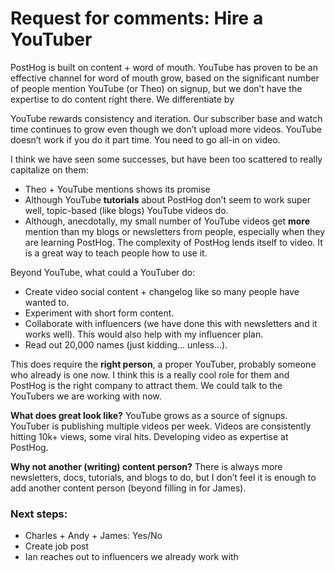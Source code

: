 # Request for comments: Hire a YouTuber

PostHog is built on content + word of mouth. YouTube has proven to be an effective channel for word of mouth grow, based on the significant number of people mention YouTube (or Theo) on signup, but we don’t have the expertise to do content right there. We differentiate by 

YouTube rewards consistency and iteration. Our subscriber base and watch time continues to grow even though we don’t upload more videos. YouTube doesn’t work if you do it part time. You need to go all-in on video. 

I think we have seen some successes, but have been too scattered to really capitalize on them:

- Theo + YouTube mentions shows its promise
- Although YouTube **tutorials** about PostHog don’t seem to work super well, topic-based (like blogs) YouTube videos do.
- Although, anecdotally, my small number of YouTube videos get **more** mention than my blogs or newsletters from people, especially when they are learning PostHog. The complexity of PostHog lends itself to video. It is a great way to teach people how to use it.

Beyond YouTube, what could a YouTuber do:

- Create video social content + changelog like so many people have wanted to.
- Experiment with short form content.
- Collaborate with influencers (we have done this with newsletters and it works well). This would also help with my influencer plan.
- Read out 20,000 names (just kidding… unless…).

This does require the **right person**, a proper YouTuber, probably someone who already is one now. I think this is a really cool role for them and PostHog is the right company to attract them. We could talk to the YouTubers we are working with now. 

**What does great look like?** YouTube grows as a source of signups. YouTuber is publishing multiple videos per week. Videos are consistently hitting 10k+ views, some viral hits. Developing video as expertise at PostHog.

**Why not another (writing) content person?** There is always more newsletters, docs, tutorials, and blogs to do, but I don’t feel it is enough to add another content person (beyond filling in for James). 

### Next steps:

- Charles + Andy + James: Yes/No
- Create job post
- Ian reaches out to influencers we already work with
